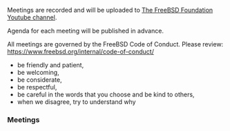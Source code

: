 Meetings are recorded and will be uploaded to [The FreeBSD Foundation Youtube channel](https://www.youtube.com/channel/UC1d0PIke8EI7hj3qW6C20iw).

Agenda for each meeting will be published in advance.

All meetings are governed by the FreeBSD Code of Conduct. 
Please review: https://www.freebsd.org/internal/code-of-conduct/

* be friendly and patient,
* be welcoming,
* be considerate,
* be respectful,
* be careful in the words that you choose and be kind to others,
* when we disagree, try to understand why

### Meetings